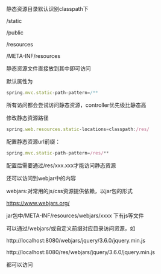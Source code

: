 静态资源目录默认识别classpath下

/static

/public

/resources

/META-INF/resources

静态资源文件直接放到其中即可访问





默认属性为

```javascript
spring.mvc.static-path-pattern=/**
```

所有访问都会尝试访问静态资源，controller优先级比静态高



修改静态资源路径

```javascript
spring.web.resources.static-locations=classpath:/res/
```







配置静态资源url前缀：

```javascript
spring.mvc.static-path-pattern=/res/**
```

配置后需要通过/res/xxx.xxx才能访问静态资源





还可以访问到webjar中的内容

webjars:对常用的js/css资源提供依赖，以jar包的形式

https://www.webjars.org/



jar包中/META-INF/resources/webjars/xxxx 下有js等文件

可以通过/webjars/或自定义前缀对应目录访问资源，如

http://localhost:8080/webjars/jquery/3.6.0/jquery.min.js

http://localhost:8080/res/webjars/jquery/3.6.0/jquery.min.js

都可以访问

